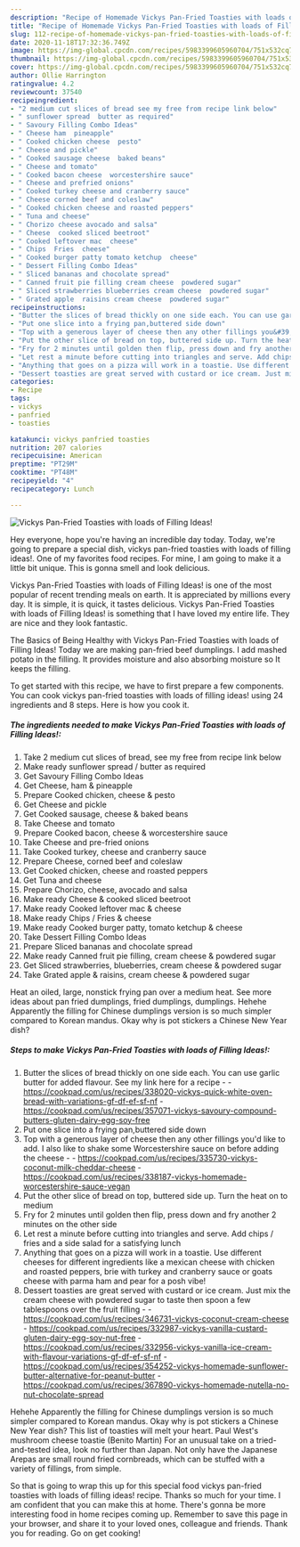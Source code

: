 ```yaml
---
description: "Recipe of Homemade Vickys Pan-Fried Toasties with loads of Filling Ideas!"
title: "Recipe of Homemade Vickys Pan-Fried Toasties with loads of Filling Ideas!"
slug: 112-recipe-of-homemade-vickys-pan-fried-toasties-with-loads-of-filling-ideas
date: 2020-11-18T17:32:36.749Z
image: https://img-global.cpcdn.com/recipes/5983399605960704/751x532cq70/vickys-pan-fried-toasties-with-loads-of-filling-ideas-recipe-main-photo.jpg
thumbnail: https://img-global.cpcdn.com/recipes/5983399605960704/751x532cq70/vickys-pan-fried-toasties-with-loads-of-filling-ideas-recipe-main-photo.jpg
cover: https://img-global.cpcdn.com/recipes/5983399605960704/751x532cq70/vickys-pan-fried-toasties-with-loads-of-filling-ideas-recipe-main-photo.jpg
author: Ollie Harrington
ratingvalue: 4.2
reviewcount: 37540
recipeingredient:
- "2 medium cut slices of bread see my free from recipe link below"
- " sunflower spread  butter as required"
- " Savoury Filling Combo Ideas"
- " Cheese ham  pineapple"
- " Cooked chicken cheese  pesto"
- " Cheese and pickle"
- " Cooked sausage cheese  baked beans"
- " Cheese and tomato"
- " Cooked bacon cheese  worcestershire sauce"
- " Cheese and prefried onions"
- " Cooked turkey cheese and cranberry sauce"
- " Cheese corned beef and coleslaw"
- " Cooked chicken cheese and roasted peppers"
- " Tuna and cheese"
- " Chorizo cheese avocado and salsa"
- " Cheese  cooked sliced beetroot"
- " Cooked leftover mac  cheese"
- " Chips  Fries  cheese"
- " Cooked burger patty tomato ketchup  cheese"
- " Dessert Filling Combo Ideas"
- " Sliced bananas and chocolate spread"
- " Canned fruit pie filling cream cheese  powdered sugar"
- " Sliced strawberries blueberries cream cheese  powdered sugar"
- " Grated apple  raisins cream cheese  powdered sugar"
recipeinstructions:
- "Butter the slices of bread thickly on one side each. You can use garlic butter for added flavour. See my link here for a recipe  https://cookpad.com/us/recipes/338020-vickys-quick-white-oven-bread-with-variations-gf-df-ef-sf-nf https://cookpad.com/us/recipes/357071-vickys-savoury-compound-butters-gluten-dairy-egg-soy-free"
- "Put one slice into a frying pan,buttered side down"
- "Top with a generous layer of cheese then any other fillings you&#39;d like to add. I also like to shake some Worcestershire sauce on before adding the cheese  https://cookpad.com/us/recipes/335730-vickys-coconut-milk-cheddar-cheese https://cookpad.com/us/recipes/338187-vickys-homemade-worcestershire-sauce-vegan"
- "Put the other slice of bread on top, buttered side up. Turn the heat on to medium"
- "Fry for 2 minutes until golden then flip, press down and fry another 2 minutes on the other side"
- "Let rest a minute before cutting into triangles and serve. Add chips / fries and a side salad for a satisfying lunch"
- "Anything that goes on a pizza will work in a toastie. Use different cheeses for different ingredients like a mexican cheese with chicken and roasted peppers, brie with turkey and cranberry sauce or goats cheese with parma ham and pear for a posh vibe!"
- "Dessert toasties are great served with custard or ice cream. Just mix the cream cheese with powdered sugar to taste then spoon a few tablespoons over the fruit filling  https://cookpad.com/us/recipes/346731-vickys-coconut-cream-cheese https://cookpad.com/us/recipes/332987-vickys-vanilla-custard-gluten-dairy-egg-soy-nut-free https://cookpad.com/us/recipes/332956-vickys-vanilla-ice-cream-with-flavour-variations-gf-df-ef-sf-nf https://cookpad.com/us/recipes/354252-vickys-homemade-sunflower-butter-alternative-for-peanut-butter https://cookpad.com/us/recipes/367890-vickys-homemade-nutella-no-nut-chocolate-spread"
categories:
- Recipe
tags:
- vickys
- panfried
- toasties

katakunci: vickys panfried toasties 
nutrition: 207 calories
recipecuisine: American
preptime: "PT29M"
cooktime: "PT48M"
recipeyield: "4"
recipecategory: Lunch

---
```



![Vickys Pan-Fried Toasties with loads of Filling Ideas!](https://img-global.cpcdn.com/recipes/5983399605960704/751x532cq70/vickys-pan-fried-toasties-with-loads-of-filling-ideas-recipe-main-photo.jpg)

Hey everyone, hope you're having an incredible day today. Today, we're going to prepare a special dish, vickys pan-fried toasties with loads of filling ideas!. One of my favorites food recipes. For mine, I am going to make it a little bit unique. This is gonna smell and look delicious.

Vickys Pan-Fried Toasties with loads of Filling Ideas! is one of the most popular of recent trending meals on earth. It is appreciated by millions every day. It is simple, it is quick, it tastes delicious. Vickys Pan-Fried Toasties with loads of Filling Ideas! is something that I have loved my entire life. They are nice and they look fantastic.

The Basics of Being Healthy with Vickys Pan-Fried Toasties with loads of Filling Ideas! Today we are making pan-fried beef dumplings. I add mashed potato in the filling. It provides moisture and also absorbing moisture so It keeps the filling.


To get started with this recipe, we have to first prepare a few components. You can cook vickys pan-fried toasties with loads of filling ideas! using 24 ingredients and 8 steps. Here is how you cook it.

<!--inarticleads1-->

##### The ingredients needed to make Vickys Pan-Fried Toasties with loads of Filling Ideas!:

1. Take 2 medium cut slices of bread, see my free from recipe link below
1. Make ready  sunflower spread / butter as required
1. Get  Savoury Filling Combo Ideas
1. Get  Cheese, ham &amp; pineapple
1. Prepare  Cooked chicken, cheese &amp; pesto
1. Get  Cheese and pickle
1. Get  Cooked sausage, cheese &amp; baked beans
1. Take  Cheese and tomato
1. Prepare  Cooked bacon, cheese &amp; worcestershire sauce
1. Take  Cheese and pre-fried onions
1. Take  Cooked turkey, cheese and cranberry sauce
1. Prepare  Cheese, corned beef and coleslaw
1. Get  Cooked chicken, cheese and roasted peppers
1. Get  Tuna and cheese
1. Prepare  Chorizo, cheese, avocado and salsa
1. Make ready  Cheese &amp; cooked sliced beetroot
1. Make ready  Cooked leftover mac &amp; cheese
1. Make ready  Chips / Fries &amp; cheese
1. Make ready  Cooked burger patty, tomato ketchup &amp; cheese
1. Take  Dessert Filling Combo Ideas
1. Prepare  Sliced bananas and chocolate spread
1. Make ready  Canned fruit pie filling, cream cheese &amp; powdered sugar
1. Get  Sliced strawberries, blueberries, cream cheese &amp; powdered sugar
1. Take  Grated apple &amp; raisins, cream cheese &amp; powdered sugar


Heat an oiled, large, nonstick frying pan over a medium heat. See more ideas about pan fried dumplings, fried dumplings, dumplings. Hehehe Apparently the filling for Chinese dumplings version is so much simpler compared to Korean mandus. Okay why is pot stickers a Chinese New Year dish? 

<!--inarticleads2-->

##### Steps to make Vickys Pan-Fried Toasties with loads of Filling Ideas!:

1. Butter the slices of bread thickly on one side each. You can use garlic butter for added flavour. See my link here for a recipe -  - https://cookpad.com/us/recipes/338020-vickys-quick-white-oven-bread-with-variations-gf-df-ef-sf-nf - https://cookpad.com/us/recipes/357071-vickys-savoury-compound-butters-gluten-dairy-egg-soy-free
1. Put one slice into a frying pan,buttered side down
1. Top with a generous layer of cheese then any other fillings you&#39;d like to add. I also like to shake some Worcestershire sauce on before adding the cheese -  - https://cookpad.com/us/recipes/335730-vickys-coconut-milk-cheddar-cheese - https://cookpad.com/us/recipes/338187-vickys-homemade-worcestershire-sauce-vegan
1. Put the other slice of bread on top, buttered side up. Turn the heat on to medium
1. Fry for 2 minutes until golden then flip, press down and fry another 2 minutes on the other side
1. Let rest a minute before cutting into triangles and serve. Add chips / fries and a side salad for a satisfying lunch
1. Anything that goes on a pizza will work in a toastie. Use different cheeses for different ingredients like a mexican cheese with chicken and roasted peppers, brie with turkey and cranberry sauce or goats cheese with parma ham and pear for a posh vibe!
1. Dessert toasties are great served with custard or ice cream. Just mix the cream cheese with powdered sugar to taste then spoon a few tablespoons over the fruit filling -  - https://cookpad.com/us/recipes/346731-vickys-coconut-cream-cheese - https://cookpad.com/us/recipes/332987-vickys-vanilla-custard-gluten-dairy-egg-soy-nut-free - https://cookpad.com/us/recipes/332956-vickys-vanilla-ice-cream-with-flavour-variations-gf-df-ef-sf-nf - https://cookpad.com/us/recipes/354252-vickys-homemade-sunflower-butter-alternative-for-peanut-butter - https://cookpad.com/us/recipes/367890-vickys-homemade-nutella-no-nut-chocolate-spread


Hehehe Apparently the filling for Chinese dumplings version is so much simpler compared to Korean mandus. Okay why is pot stickers a Chinese New Year dish? This list of toasties will melt your heart. Paul West&#39;s mushroom cheese toastie (Benito Martin) For an unusual take on a tried-and-tested idea, look no further than Japan. Not only have the Japanese Arepas are small round fried cornbreads, which can be stuffed with a variety of fillings, from simple. 

So that is going to wrap this up for this special food vickys pan-fried toasties with loads of filling ideas! recipe. Thanks so much for your time. I am confident that you can make this at home. There's gonna be more interesting food in home recipes coming up. Remember to save this page in your browser, and share it to your loved ones, colleague and friends. Thank you for reading. Go on get cooking!
